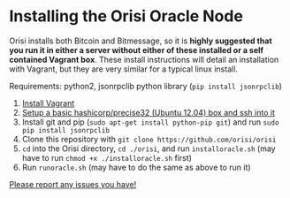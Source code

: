 # Installing the Orisi Oracle Node

Orisi installs both Bitcoin and Bitmessage, so it is **highly suggested that you run it in either a server without either of these installed or a self contained Vagrant box**. These install instructions will detail an installation with Vagrant, but they are very similar for a typical linux install.

Requirements: python2, jsonrpclib python library (`pip install jsonrpclib`)

1. [Install Vagrant](http://docs.vagrantup.com/v2/installation/index.html)
1. [Setup a basic hashicorp/precise32 (Ubuntu 12.04) box and ssh into it](http://docs.vagrantup.com/v2/getting-started/index.html)
1. Install git and pip (`sudo apt-get install python-pip git`) and run `sudo pip install jsonrpclib`
1. Clone this repository with `git clone https://github.com/orisi/orisi`
1. `cd` into the Orisi directory, `cd ./orisi`, and run `installoracle.sh` (may have to run `chmod +x ./installoracle.sh` first)
1. Run `runoracle.sh` (may have to do the same as above to run it)

[Please report any issues you have!](https://github.com/orisi/orisi/issues?state=open)

